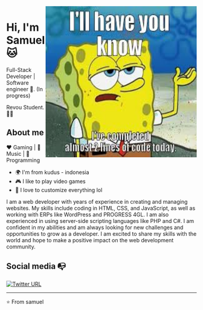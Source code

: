 <img align="right" width="400" height="400" src="images.jpg">


# Hi, I'm Samuel :cat:

Full-Stack Developer | Software engineer :robot:. (In progress)

Revou Student. :man_technologist:

## About me 

:heart: Gaming | :black_heart: Music | :blue_heart: Programming

- 🌍 I'm from kudus - indonesia
- :video_game: I like to play video games
- :gem: I love to customize everything lol

I am a web developer with years of experience in creating and managing websites. My skills include coding in HTML, CSS, and JavaScript, as well as working with ERPs like WordPress and PROGRESS 4GL. I am also experienced in using server-side scripting languages like PHP and C#. I am confident in my abilities and am always looking for new challenges and opportunities to grow as a developer. I am excited to share my skills with the world and hope to make a positive impact on the web development community.

## Social media :mailbox_with_no_mail:

[![Twitter URL](https://img.shields.io/twitter/url?color=%231DA1F2&label=follow&logo=twitter&logoColor=%231DA1F2&style=flat-square&url=https%3A%2F%2Fwww.reddit.com%2Fuser%2FFatChicken277)](https://twitter.com/)

---
⭐️ From samuel
